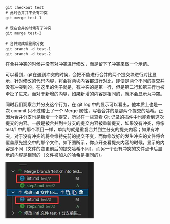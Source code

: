 ``` shell
git checkout test
# 此时合并并不会有冲突
git merge test-1

# 现在合并的时候有了冲突
git merge test-2

# 合并完成后删除分支
git branch -d test-1
git branch -d test-2
```

在合并冲突的时候并没有对冲突进行修改，而是留下了冲突来做一个示范。

可以看到，git在遇到冲突的时候，会把不能进行合并的两个提交块进行对比显示，针对修改的代码内容，将会将两块内容都进行对比，即便是两个不同的提交并没有冲突到的。在这里的例子就是，有冲突的是第一行，但是第二行和第三行也被牵扯了进来。而对于新增的内容，如果新增的内容是相同的，就不会显示为冲突。

同时我们观察合并分支这个行为，在 git log 中的显示可以看出，他本质上也是一次 commit 只不过带上了一个 Merge 属性，写着合并的是那两个提交的哈希。正因为合并分支也是新增一个提交，所以在一些查看 Git 记录的插件中也能看到这次提交的内容。一般是被合并到主分支的提交内容被重新提交，如果没有冲突，将像 test/1 中的那个项目一样，单纯的就是重复合并到主分支的提交内容；如果有冲突，对于没有冲突的将会维持先前的提交不变，而你修改好的发生冲突的文件将会覆盖原先提交中的那个文件。如下图所示，你点开查看提交内容的时候，显示的内容是不同（文件的变更前后的提交哈希不同），而另一个没有冲突的文件点卡后显示的内容是相同的（文件被加入的哈希是相同的）。

![有冲突的分支提交](merge-conflict-branch.jpg)
